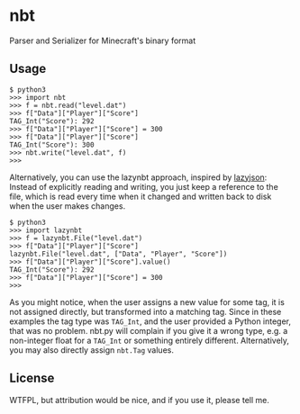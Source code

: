 # nbt
Parser and Serializer for Minecraft's binary format

## Usage

    $ python3
    >>> import nbt
    >>> f = nbt.read("level.dat")
    >>> f["Data"]["Player"]["Score"]
    TAG_Int("Score"): 292
    >>> f["Data"]["Player"]["Score"] = 300
    >>> f["Data"]["Player"]["Score"]
    TAG_Int("Score"): 300
    >>> nbt.write("level.dat", f)
    >>>

Alternatively, you can use the lazynbt approach, inspired by [lazyjson](https://github.com/fenhl/lazyjson): Instead of explicitly reading and writing, you just keep a reference to the file, which is read every time when it changed and written back to disk when the user makes changes.

    $ python3
    >>> import lazynbt
    >>> f = lazynbt.File("level.dat")
    >>> f["Data"]["Player"]["Score"]
    lazynbt.File("level.dat", ["Data", "Player", "Score"])
    >>> f["Data"]["Player"]["Score"].value()
    TAG_Int("Score"): 292
    >>> f["Data"]["Player"]["Score"] = 300
    >>>

As you might notice, when the user assigns a new value for some tag, it is not assigned directly, but transformed into a matching tag. Since in these examples the tag type was `TAG_Int`, and the user provided a Python integer, that was no problem. nbt.py will complain if you give it a wrong type, e.g. a non-integer float for a `TAG_Int` or something entirely different. Alternatively, you may also directly assign `nbt.Tag` values.

## License
WTFPL, but attribution would be nice, and if you use it, please tell me.
